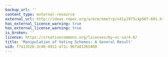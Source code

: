 ```yaml
---
backup_url: ''
content_type: external-resource
external_url: http://ideas.repec.org/a/ecm/emetrp/v41y1973i4p587-601.html
has_external_licence_warning: true
has_external_license_warning: true
is_broken: ''
license: https://creativecommons.org/licenses/by-nc-sa/4.0/
title: 'Manipulation of Voting Schemes: A General Result'
uid: f7a1352b-3c46-4911-a71c-96fa81365460
---
```

